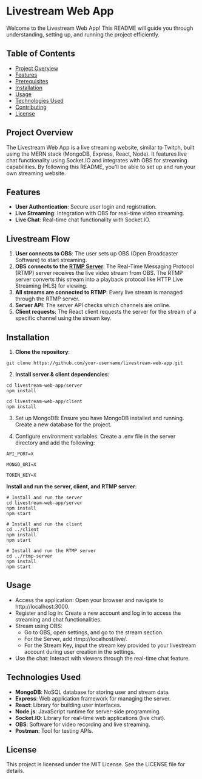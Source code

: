 # Livestream Web App

Welcome to the Livestream Web App! This README will guide you through understanding, setting up, and running the project efficiently.

## Table of Contents
- [Project Overview](#project-overview)
- [Features](#features)
- [Prerequisites](#prerequisites)
- [Installation](#installation)
- [Usage](#usage)
- [Technologies Used](#technologies-used)
- [Contributing](#contributing)
- [License](#license)

## Project Overview
The Livestream Web App is a live streaming website, similar to Twitch, built using the MERN stack (MongoDB, Express, React, Node). It features live chat functionality using Socket.IO and integrates with OBS for streaming capabilities. By following this README, you'll be able to set up and run your own streaming website.

## Features
- **User Authentication**: Secure user login and registration.
- **Live Streaming**: Integration with OBS for real-time video streaming.
- **Live Chat**: Real-time chat functionality with Socket.IO.

## Livestream Flow
1. **User connects to OBS**: The user sets up OBS (Open Broadcaster Software) to start streaming.
2. **OBS connects to the [RTMP Server](https://www.npmjs.com/package/@types/node-media-server)**: The Real-Time Messaging Protocol (RTMP) server receives the live video stream from OBS. The RTMP server converts this stream into a playback protocol like HTTP Live Streaming (HLS) for viewing.
3. **All streams are connected to RTMP**: Every live stream is managed through the RTMP server.
4. **Server API**: The server API checks which channels are online.
5. **Client requests**: The React client requests the server for the stream of a specific channel using the stream key.


## Installation
1. **Clone the repository**:
```
git clone https://github.com/your-username/livestream-web-app.git
```
2. **Install server & client dependencies**:
```
cd livestream-web-app/server
npm install
```
```
cd livestream-web-app/client
npm install
```

3. Set up MongoDB: Ensure you have MongoDB installed and running. Create a new database for the project.

4. Configure environment variables: Create a .env file in the server directory and add the following:
```
API_PORT=X

MONGO_URI=X

TOKEN_KEY=X
```
**Install and run the server, client, and RTMP server**:
```
# Install and run the server
cd livestream-web-app/server
npm install
npm start

# Install and run the client
cd ../client
npm install
npm start

# Install and run the RTMP server
cd ../rtmp-server
npm install
npm start
```
## Usage
- Access the application: Open your browser and navigate to http://localhost:3000.
- Register and log in: Create a new account and log in to access the streaming and chat functionalities.
- Stream using OBS:
  - Go to OBS, open settings, and go to the stream section.
  - For the Server, add rtmp://localhost/live/.
  - For the Stream Key, input the stream key provided to your livestream account during user creation in the settings.
- Use the chat: Interact with viewers through the real-time chat feature.

## Technologies Used
- **MongoDB**: NoSQL database for storing user and stream data.
- **Express**: Web application framework for managing the server.
- **React**: Library for building user interfaces.
- **Node.js**: JavaScript runtime for server-side programming.
- **Socket.IO**: Library for real-time web applications (live chat).
- **OBS**: Software for video recording and live streaming.
- **Postman**: Tool for testing APIs.

## License
This project is licensed under the MIT License. See the LICENSE file for details.
